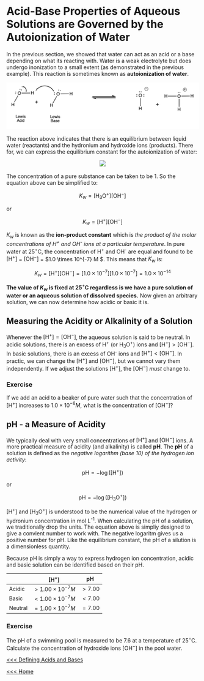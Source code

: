 # Acid-Base Properties of Aqueous Solutions are Governed by the Autoionization of Water

In the previous section, we showed that water can act as an acid or a base depending on what its reacting with. Water is a weak electrolyte but does undergo inonization to a small extent (as demonstrated in the previous example). This reaction is sometimes known as **autoionization of water**.

![H2O-auto](../Images/H2O-auto.png)

The reaction above indicates that there is an equilibrium between liquid water (reactants) and the hydronium and hydroxide ions (products). There for, we can express the equilibrium constant for the autoionization of water:

<p align='center'>
<img src="https://latex.codecogs.com/svg.image?\small&space;&space;K_{w}=\frac{[\text{H}_{3}\text{O}^{&plus;}][\text{OH}^{-}]}{[\text{H}_{2}\text{O}]^{2}}" />
</p>

The concentration of a pure substance can be taken to be 1. So the equation above can be simplified to:

$$ K_{w} = [\text{H}_{3}\text{O}^{+}][\text{OH}^{-}] $$

or

$$ K_{w} = [\text{H}^{+}][\text{OH}^{-}] $$

$K_{w}$ is known as the **ion-product constant** which is *the product of the molar concentrations of H<sup>+</sup> and OH<sup>-</sup> ions at a particular temperature*. In pure water at $25^{\circ}\text{C}$, the concentration of H<sup>+</sup> and OH<sup>-</sup> are equal and found to be $[\text{H}^{+}]$ = $[\text{OH}^{-}]$ = $1.0 \times 10^{-7} M $. This means that $K_{w}$ is:

$$ K_{w} = [\text{H}^{+}][\text{OH}^{-}] = [1.0 \times 10^{-7}][1.0 \times 10^{-7}] = 1.0 \times 10^{-14} $$

**The value of $K_{w}$ is fixed at $25^{\circ}\text{C}$ regardless is we have a pure solution of water or an aqueous solution of dissolved species.** Now given an arbitrary solution, we can now determine how acidic or basic it is.

## Measuring the Acidity or Alkalinity of a Solution

Whenever the $[\text{H}^{+}] = [\text{OH}^{-}]$, the aqueous solution is said to be neutral. In acidic solutions, there is an excess of H<sup>+</sup> (or H<sub>3</sub>O<sup>+</sup>) ions and $[\text{H}^{+}] > [\text{OH}^{-}]$. In basic solutions, there is an excess of OH<sup>-</sup> ions and $[\text{H}^{+}] < [\text{OH}^{-}]$. In practic, we can change the $[\text{H}^{+}]$ and $[\text{OH}^{-}]$, but we cannot vary them independently. If we adjust the solutions $[\text{H}^{+}]$, the $[\text{OH}^{-}]$ *must* change to.

### Exercise

If we add an acid to a beaker of pure water such that the concentration of $[\text{H}^{+}]$ increases to $1.0 \times 10^{-6} M$, what is the concentration of $[\text{OH}^{-}]$?


## pH - a Measure of Acidity

We typically deal with very small concentrations of $[\text{H}^{+}]$ and $[\text{OH}^{-}]$ ions. A more practical measure of acidity (and alkalinity) is called **pH**. The **pH** of a solution is defined as the *negative logarithm (base 10) of the hydrogen ion activity*:

$$ \text{pH} = -\log([\text{H}^{+}]) $$

or 

$$ \text{pH} = -\log([\text{H}_{3}\text{O}^{+}]) $$

\[H<sup>+</sup>\] and \[H<sub>3</sub>O<sup>+</sup>\] is understood to be the numerical value of the hydrogen or hydronium concentration in mol L<sup>-1</sup>. When calculating the pH of a solution, we traditionally drop the units. The equation above is simpliy designed to give a convient number to work with. The negative logaritm gives us a positive number for pH. Like the equilibrium constant, the pH of a silution is a dimensionless quantity. 

Because pH is simply a way to express hydrogen ion concentration, acidic and basic solution can be identified based on their pH.

| | \[H<sup>+</sup>\] | pH |
| --- | --- | --- |
| Acidic | $> 1.00 \times 10^{-7} M$ | $> 7.00$ |
| Basic | $< 1.00 \times 10^{-7} M$ | $< 7.00$ |
| Neutral | $= 1.00 \times 10^{-7} M$ | $= 7.00$ |

### Exercise

The pH of a swimming pool is measured to be 7.6 at a temperature of $25^{\circ}\text{C}$. Calculate the concentration of hydroxide ions \[OH<sup>−</sup>\] in the pool water.

[<<< Defining Acids and Bases](./AB-Theory-lect.md)

[<<< Home](../README.md)
